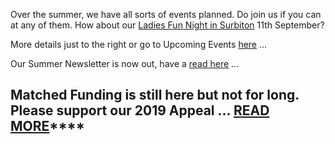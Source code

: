 Over the summer, we have all sorts of events planned. Do join us if you can at any of them. How about our [Ladies Fun Night in Surbiton](/event/ladies-fun-night/) 11th September?

More details just to the right or go to Upcoming Events [here](http://www.africanvision.org.uk/events/) ...

Our Summer Newsletter is now out, have a [read here](http://www.africanvision.org.uk/africa-vision-news/wp-content/uploads/2019/08/AVM-Newsletter-Summer-2019-hi_res.pdf) ...

## **Matched Funding is still here but not for long. Please support our 2019 Appeal  ...** [**READ MORE**](http://www.africanvision.org.uk/2018/11/21/sams-village-christmas-appeal-matched-funding-is-back/)****
